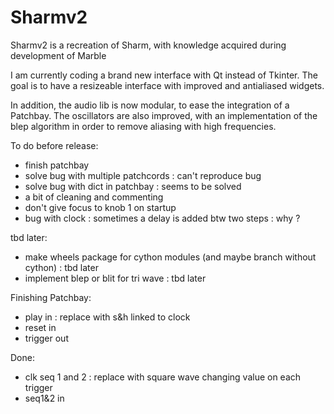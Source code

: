 # Sharmv2
Sharmv2 is a recreation of Sharm, with knowledge acquired during development of Marble

I am currently coding a brand new interface with Qt instead of Tkinter.
The goal is to have a resizeable interface with improved and antialiased widgets.

In addition, the audio lib is now modular, to ease the integration of a Patchbay. 
The oscillators are also improved, with an implementation of the blep algorithm in order to remove aliasing with high frequencies.

To do before release:
- finish patchbay
- solve bug with multiple patchcords : can't reproduce bug
- solve bug with dict in patchbay : seems to be solved
- a bit of cleaning and commenting
- don't give focus to knob 1 on startup
- bug with clock : sometimes a delay is added btw two steps : why ?

tbd later:
- make wheels package for cython modules (and maybe branch without cython) : tbd later
- implement blep or blit for tri wave : tbd later

Finishing Patchbay:
- play in : replace with s&h linked to clock
- reset in
- trigger out

Done: 
- clk seq 1 and 2 : replace with square wave changing value on each trigger
- seq1&2 in

